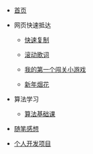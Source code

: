<!-- docs/_sidebar.md -->

* [首页](README)

* 网页快速抵达
    * [快速复制](https://corddt.github.io/easy_copy)

    * [滚动歌词](https://corddt.github.io/Lyrics-scrolling)

    * [我的第一个闯关小游戏](https://corddt.github.io/MyFirstGame/)

    * [新年烟花](https://corddt.github.io/ChineseNewYear/)
  
* 算法学习
    * [算法基础课](algorithm/算法基础课)

* [随笔感想](随笔感想)

* [个人开发项目](个人开发项目)


